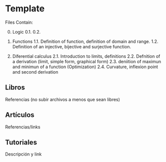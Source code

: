 # Template

Files Contain:

0. Logic
  0.1. 
  0.2. 

1. Functions
  1.1. Definition of function, definition of domain and range.
  1.2. Definition of an injective, bijective and surjective function.

2. Diferential calculus
  2.1. Introduction to limits, definitions
  2.2. Defnition of a derivation (limit, simple form, graphical form)
  2.3. deniition of maximun and minimun of a function (Optimization)
  2.4. Curvature, inflexion point and second derivation

## Libros

Referencias (no subir archivos a menos que sean libres)

## Artículos

Referencias/links

## Tutoriales

Descripción y link
